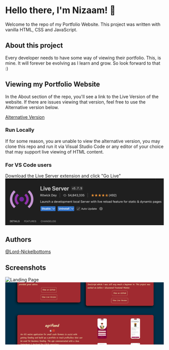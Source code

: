 # Hello there, I'm Nizaam! 👋

Welcome to the repo of my Portfolio Website. This project was written with vanilla HTML, CSS and JavaScript.

## About this project
Every developer needs to have some way of viewing their portfolio. This, is mine. It will forever be evolving as I learn and grow. So look forward to that :)

## Viewing my Portfolio Website

In the About section of the repo, you'll see a link to the Live Version of the website. If there are issues viewing that version, feel free to use the Alternative version below.

[Alternative Version](https://portfolio-website-sigma-orcin.vercel.app)

### Run Locally
If for some reason, you are unable to view the alternative version, you may clone this repo and run it via Visual Studio Code or any editor of your choice that may support live viewing of HTML content.

### For VS Code users

Download the Live Server extension and click "Go Live"
![image](/images/screenshots/live-server-extension.png)

## Authors
[@Lord-Nickelbottoms](https://www.github.com/Lord-Nickelbottoms)

## Screenshots

![Landing Page](images/screenshots/landing-page.png.png)    ![Projects Page](images/screenshots/projects.png)
